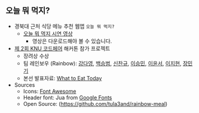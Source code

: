 ## 오늘 뭐 먹지?

- 경북대 근처 식당 메뉴 추천 웹앱 `오늘 뭐 먹지?`
  - [오늘 뭐 먹지 시연 영상](https://github.com/tula3and/rainbow-meal/blob/main/data/Demo%20Video.mp4)
    - 영상은 다운로드해야 볼 수 있습니다.
- [제 2회 KNU 코드페어](https://event-us.kr/knu-it/event/24667) 해커톤 참가 프로젝트
  - 장려상 수상
  - 팀 레인보우 (Rainbow): [강다영](https://github.com/tula3and),
  [백승범](https://github.com/seung365),
  [신찬규](https://github.com/DDCS3T3),
  [이승민](https://github.com/milou-min),
  [이윤서](https://github.com/roiyeon),
  [이지현](https://github.com/ljhyeon),
  [장민기](https://github.com/guestzeroone)
  - 본선 발표자료: [What to Eat Today](https://www.slideshare.net/DayeongKang/what-to-eat-today)
- Sources
  - Icons: [Font Awesome](https://fontawesome.com/)
  - Header font: Jua from [Google Fonts](https://fonts.google.com/)
  - Open Source: (https://github.com/tula3and/rainbow-meal)
